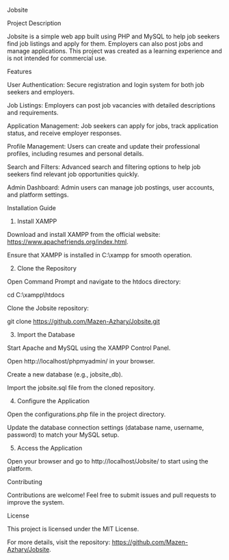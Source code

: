 Jobsite

Project Description

Jobsite is a simple web app built using PHP and MySQL to help job seekers find job listings and apply for them. Employers can also post jobs and manage applications. This project was created as a learning experience and is not intended for commercial use.

Features

User Authentication: Secure registration and login system for both job seekers and employers.

Job Listings: Employers can post job vacancies with detailed descriptions and requirements.

Application Management: Job seekers can apply for jobs, track application status, and receive employer responses.

Profile Management: Users can create and update their professional profiles, including resumes and personal details.

Search and Filters: Advanced search and filtering options to help job seekers find relevant job opportunities quickly.

Admin Dashboard: Admin users can manage job postings, user accounts, and platform settings.

Installation Guide

1. Install XAMPP

Download and install XAMPP from the official website: https://www.apachefriends.org/index.html.

Ensure that XAMPP is installed in C:\xampp for smooth operation.

2. Clone the Repository

Open Command Prompt and navigate to the htdocs directory:

cd C:\xampp\htdocs

Clone the Jobsite repository:

git clone https://github.com/Mazen-Azhary/Jobsite.git

3. Import the Database

Start Apache and MySQL using the XAMPP Control Panel.

Open http://localhost/phpmyadmin/ in your browser.

Create a new database (e.g., jobsite_db).

Import the jobsite.sql file from the cloned repository.

4. Configure the Application

Open the configurations.php file in the project directory.

Update the database connection settings (database name, username, password) to match your MySQL setup.

5. Access the Application

Open your browser and go to http://localhost/Jobsite/ to start using the platform.

Contributing

Contributions are welcome! Feel free to submit issues and pull requests to improve the system.

License

This project is licensed under the MIT License.

For more details, visit the repository: https://github.com/Mazen-Azhary/Jobsite.


